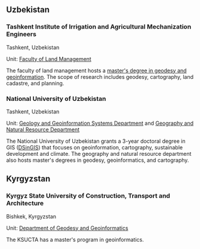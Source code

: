 ## Uzbekistan

### Tashkent Institute of Irrigation and Agricultural Mechanization Engineers

Tashkent, Uzbekistan

Unit: [Faculty of Land Management](http://lulc.tiiame.uz/en)

The faculty of land management hosts a [master's degree in geodesy and geoinformation](http://lulc.tiiame.uz/en/page/master%20degree). The scope of research includes geodesy, cartography, land cadastre, and planning.


### National University of Uzbekistan

Tashkent, Uzbekistan

Unit: [Geology and Geoinformation Systems Department](https://old.nuu.uz/eng/info/structure/faculties/geol) and [Geography and Natural Resource Department](https://old.nuu.uz/eng/info/structure/faculties/geog)

The National University of Uzbekistan grants a 3-year doctoral degree in GIS ([DSinGIS](https://old.nuu.uz/eng/info/dsingis)) that focuses on geoinformation, cartography, sustainable development and climate. The geography and natural resource department also hosts master's degrees in geodesy, geoinformatics, and cartography.

## Kyrgyzstan

### Kyrgyz State University of Construction, Transport and Architecture

Bishkek, Kyrgyzstan

Unit: [Department of Geodesy and Geoinformatics](https://ksucta.kg/en/departments.html?id=1263)

The KSUCTA has a master's program in geoinformatics.
